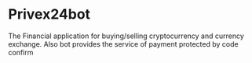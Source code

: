 # Privex24bot
The Financial application for buying/selling cryptocurrency and currency exchange. Also bot provides the service of payment protected by code confirm
